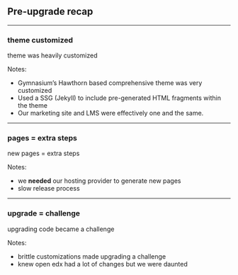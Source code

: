 ## Pre-upgrade recap

------

### theme customized<!-- .element: class="hide" -->

theme was heavily customized

Notes:
- Gymnasium’s Hawthorn based comprehensive theme was very customized
- Used a SSG (Jekyll) to include pre-generated HTML fragments within the theme
- Our marketing site and LMS were effectively one and the same.

------

### pages = extra steps<!-- .element: class="hide" -->

new pages = extra steps

Notes:
- we **needed** our hosting provider to generate new pages
- slow release process

------

### upgrade = challenge<!-- .element: class="hide" -->

upgrading code became a challenge

Notes:
- brittle customizations made upgrading a challenge
- knew open edx had a lot of changes but we were daunted
